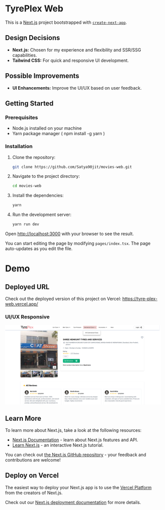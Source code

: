 # TyrePlex Web

This is a [Next.js](https://nextjs.org/) project bootstrapped with [`create-next-app`](https://github.com/vercel/next.js/tree/canary/packages/create-next-app).

## Design Decisions

- **Next.js:** Chosen for my experience and flexibility and SSR/SSG capabilities.
- **Tailwind CSS:** For quick and responsive UI development.

## Possible Improvements

- **UI Enhancements:** Improve the UI/UX based on user feedback.

## Getting Started

### Prerequisites

- Node.js installed on your machine
- Yarn package manager ( npm install -g yarn )

### Installation

1. Clone the repository:

   ```bash
   git clone https://github.com/Satya90jit/movies-web.git

   ```

2. Navigate to the project directory:

   ```bash
   cd movies-web

   ```

3. Install the dependencies:

   ```bash
   yarn

   ```

4. Run the development server:

   ```bash
   yarn run dev

   ```

Open [http://localhost:3000](http://localhost:3000) with your browser to see the result.

You can start editing the page by modifying `pages/index.tsx`. The page auto-updates as you edit the file.

# Demo

## Deployed URL

Check out the deployed version of this project on Vercel: https://tyre-plex-web.vercel.app/

### UI/UX Responsive

![Project Screenshot](./public/ss.png)

## Learn More

To learn more about Next.js, take a look at the following resources:

- [Next.js Documentation](https://nextjs.org/docs) - learn about Next.js features and API.
- [Learn Next.js](https://nextjs.org/learn) - an interactive Next.js tutorial.

You can check out [the Next.js GitHub repository](https://github.com/vercel/next.js/) - your feedback and contributions are welcome!

## Deploy on Vercel

The easiest way to deploy your Next.js app is to use the [Vercel Platform](https://vercel.com/new?utm_medium=default-template&filter=next.js&utm_source=create-next-app&utm_campaign=create-next-app-readme) from the creators of Next.js.

Check out our [Next.js deployment documentation](https://nextjs.org/docs/deployment) for more details.
